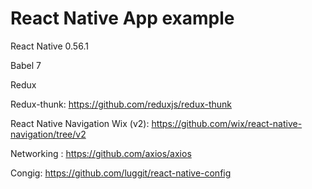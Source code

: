 # React Native App example

React Native 0.56.1

Babel 7

Redux

Redux-thunk: https://github.com/reduxjs/redux-thunk

React Native Navigation Wix (v2): https://github.com/wix/react-native-navigation/tree/v2

Networking : https://github.com/axios/axios

Congig: https://github.com/luggit/react-native-config
